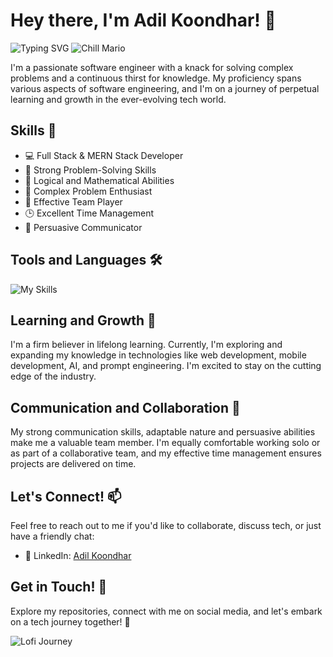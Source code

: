 # Hey there, I'm Adil Koondhar! 👋

![Typing SVG](https://readme-typing-svg.demolab.com?font=Fira+Code&pause=1000&color=8B43F6&random=false&width=435&lines=print('Hello%2c+World!'))
![Chill Mario](https://github.com/adilkoondhar/adilkoondhar/assets/146661723/10d40f94-3f52-482b-9116-9531c33cb40a)

I'm a passionate software engineer with a knack for solving complex problems and a continuous thirst for knowledge. My proficiency spans various aspects of software engineering, and I'm on a journey of perpetual learning and growth in the ever-evolving tech world.

## Skills 🚀

- 💻 Full Stack & MERN Stack Developer
- 🧠 Strong Problem-Solving Skills
- 🧮 Logical and Mathematical Abilities
- 🧩 Complex Problem Enthusiast
- 💼 Effective Team Player
- 🕒 Excellent Time Management
- 💬 Persuasive Communicator

## Tools and Languages 🛠️

![My Skills](https://skillicons.dev/icons?i=androidstudio,babel,bash,bootstrap,cpp,codepen,css,discord,express,git,github,gradle,html,idea,java,js,jquery,linkedin,linux,mongodb,mysql,nodejs,php,postman,powershell,py,react,stackoverflow,visualstudio,vscode)

## Learning and Growth 🌱

I'm a firm believer in lifelong learning. Currently, I'm exploring and expanding my knowledge in technologies like web development, mobile development, AI, and prompt engineering. I'm excited to stay on the cutting edge of the industry.

## Communication and Collaboration 🤝

My strong communication skills, adaptable nature and persuasive abilities make me a valuable team member. I'm equally comfortable working solo or as part of a collaborative team, and my effective time management ensures projects are delivered on time.

## Let's Connect! 📫

Feel free to reach out to me if you'd like to collaborate, discuss tech, or just have a friendly chat:

- 💼 LinkedIn: [Adil Koondhar](https://www.linkedin.com/in/adilkoondhar)

## Get in Touch! 🚀

Explore my repositories, connect with me on social media, and let's embark on a tech journey together! 🌟

![Lofi Journey](https://github.com/adilkoondhar/adilkoondhar/assets/146661723/859588d0-cd3b-4039-a30d-3ab0887ad80f)
